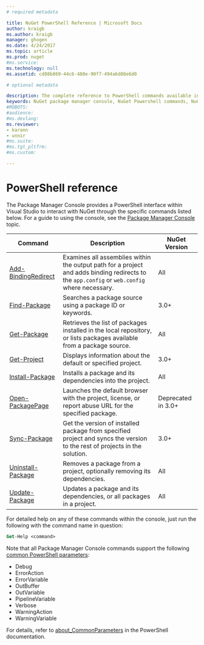 ```yaml
---
# required metadata

title: NuGet PowerShell Reference | Microsoft Docs
author: kraigb
ms.author: kraigb
manager: ghogen
ms.date: 4/24/2017
ms.topic: article
ms.prod: nuget
#ms.service:
ms.technology: null
ms.assetid: cd08b869-44c6-480e-90f7-494a6d08e6d0

# optional metadata

description: The complete reference to PowerShell commands available in the NuGet Package Manager Console in Visual Studio.
keywords: NuGet package manager console, NuGet Powershell commands, NuGet Powershell reference
#ROBOTS:
#audience:
#ms.devlang:
ms.reviewer:
- karann
- unnir
#ms.suite:
#ms.tgt_pltfrm:
#ms.custom:

---
```


# PowerShell reference

The Package Manager Console provides a PowerShell interface within Visual Studio to interact with NuGet through the specific commands listed below. For a guide to using the console, see the [Package Manager Console](../tools/package-manager-console.md) topic.

Command | Description | NuGet Version
--- | --- | ---
[Add-BindingRedirect](ps-ref-add-bindingredirect,md) | Examines all assemblies within the output path for a project and adds binding redirects to the `app.config` or `web.config` where necessary. | All
[Find-Package](ps-ref-find-package,md) | Searches a package source using a package ID or keywords. | 3.0+
[Get-Package](ps-ref-get-package,md) | Retrieves the list of packages installed in the local repository, or lists packages available from a package source. | All
[Get-Project](ps-ref-get-project,md) | Displays information about the default or specified project. | 3.0+
[Install-Package](ps-ref-install-package,md) | Installs a package and its dependencies into the project. | All
[Open-PackagePage](ps-ref-open-packagepage,md) | Launches the default browser with the project, license, or report abuse URL for the specified package. | Deprecated in 3.0+
[Sync-Package](ps-ref-sync-package,md) | Get the version of installed package from specified project and syncs the version to the rest of projects in the solution. | 3.0+
[Uninstall-Package](ps-ref-uninstall-package,md) | Removes a package from a project, optionally removing its dependencies. | All
[Update-Package](ps-ref-update-package,md) | Updates a package and its dependencies, or all packages in a project. | All

For detailed help on any of these commands within the console, just run the following with the command name in question:

```ps
Get-Help <command>
```

Note that all Package Manager Console commands support the following [common PowerShell parameters](http://go.microsoft.com/fwlink/?LinkID=113216):

- Debug
- ErrorAction
- ErrorVariable
- OutBuffer
- OutVariable
- PipelineVariable
- Verbose
- WarningAction
- WarningVariable

For details, refer to [about_CommonParameters](http://go.microsoft.com/fwlink/?LinkID=113216) in the PowerShell documentation.
